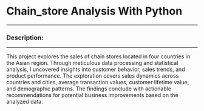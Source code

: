 # Chain_store Analysis With Python
___
### Description:
___
This project explores the sales of chain stores located in four countries in the Asian region. Through meticulous data processing and statistical analysis, I uncovered insights into customer behavior, sales trends, and product performance. The exploration covers sales dynamics across countries and cities, average transaction values, customer lifetime value, and demographic patterns. The findings conclude with actionable recommendations for potential business improvements based on the analyzed data. 
